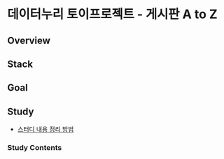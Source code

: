 # 데이터누리 토이프로젝트 - 게시판 A to Z

## Overview

## Stack

## Goal

## Study
- [스터디 내용 정리 방법](./)
### Study Contents